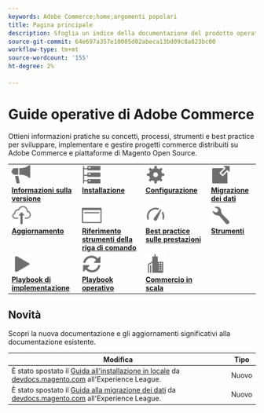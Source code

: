 ```yaml
---
keywords: Adobe Commerce;home;argomenti popolari
title: Pagina principale
description: Sfoglia un indice della documentazione del prodotto operativo Adobe Commerce.
source-git-commit: 64e697a357e10005d02abeca13bd09c8a823bc00
workflow-type: tm+mt
source-wordcount: '155'
ht-degree: 2%

---
```



# Guide operative di Adobe Commerce

Ottieni informazioni pratiche su concetti, processi, strumenti e best practice per sviluppare, implementare e gestire progetti commerce distribuiti su Adobe Commerce e piattaforme di Magento Open Source.

<table>
<tr>
  <td valign="top">
    <a href="https://devdocs.magento.com/guides/v2.4/release-notes/bk-release-notes.html">
      <img alt="Informazioni sulla versione" src="../assets/icons/promote.svg" width="40" height="40"/>
    </a>
    <div>
      <a href="https://devdocs.magento.com/guides/v2.4/release-notes/bk-release-notes.html"><strong>Informazioni sulla versione</strong></a>
    </div>
  </td>
  <td valign="top">
    <a href="../installation/overview.md">
      <img alt="Installazione" src="../assets/icons/servers.svg" width="40" height="40"/>
    </a>
    <div>
      <a href="../installation/overview.md"><strong>Installazione</strong></a>
    </div>
  </td>
  <td valign="top">
    <a href="../configuration/overview.md">
      <img alt="Configurazione" src="../assets/icons/settings.svg" width="40" height="40"/>
    </a>
    <div>
      <a href="../configuration/overview.md"><strong>Configurazione</strong></a>
    </div>
  </td>
  <td valign="top">
    <a href="../tools/data-migration-tool/how-migration-works.md">
      <img alt="Migrazione dei dati" src="../assets/icons/move-to.svg" width="40" height="40"/>
    </a>
    <div>
      <a href="../tools/data-migration-tool/how-migration-works.md"><strong>Migrazione dei dati</strong></a>
    </div>
  </td>
</tr>
<tr>
  <td valign="top">
    <a href="../upgrade/overview.md">
      <img alt="Aggiornamento" src="../assets/icons/upload-cloud.svg" width="40" height="40"/>
    </a>
    <div>
      <a href="../upgrade/overview.md"><strong>Aggiornamento</strong></a>
    </div>
  </td>
  <td valign="top">
    <a href="https://devdocs.magento.com/guides/v2.4/reference/cli/magento.html">
       <img alt="Riferimento per gli strumenti della riga di comando" src="../assets/icons/page-rule.svg" width="40" height="40"/>
    </a>
    <div>
      <a href="https://devdocs.magento.com/guides/v2.4/reference/cli/magento.html"><strong>Riferimento strumenti della riga di comando</strong></a>
    </div>
  </td>
  <td valign="top">
    <a href="../performance/overview.md">
       <img alt="Prestazioni" src="../assets/icons/gauge.svg" width="40" height="40"/>
    </a>
    <div>
      <a href="../performance/overview.md"><strong>Best practice sulle prestazioni</strong></a>
    </div>
  </td>
  <td valign="top">
    <a href="../tools/overview.md">
       <img alt="Strumenti" src="../assets/icons/wrench.svg" width="40" height="40"/>
    </a>
    <div>
      <a href="../tools/overview.md"><strong>Strumenti</strong></a>
    </div>
  </td>
</tr>
<tr>
  <td valign="top">
    <a href="../implementation-playbook/overview.md">
      <img alt="Implementazione" src="../assets/icons/play.svg" width="40" height="40"/>
    </a>
    <div>
      <a href="../implementation-playbook/overview.md"><strong>Playbook di implementazione</strong></a>
    </div>
  </td>
  <td valign="top">
    <a href="../operational-playbook/overview.md">
       <img alt="Operazioni" src="../assets/icons/refresh.svg" width="40" height="40"/>
    </a>
    <div>
      <a href="../operational-playbook/overview.md"><strong>Playbook operativo</strong></a>
    </div>
  </td>
  <td valign="top">
    <a href="../operational-playbook/overview.md">
       <img alt="Enterprise" src="../assets/icons/enterprise.svg" width="40" height="40"/>
    </a>
    <div>
      <a href="../commerce-at-scale/overview.md"><strong>Commercio in scala</strong></a>
    </div>
  </td>
</tr>
</table>

## Novità

Scopri la nuova documentazione e gli aggiornamenti significativi alla documentazione esistente.

| Modifica | Tipo |
|----------------------------------------------------------------------------------------------------------------------------------------|--------------|
| È stato spostato il [Guida all&#39;installazione in locale](../installation/overview.md) da [devdocs.magento.com](https://devdocs.magento.com/guides/v2.4/install-gde/install-flow-diagram.html) all&#39;Experience League. | Nuovo |
| È stato spostato il [Guida alla migrazione dei dati](../tools/data-migration-tool/how-migration-works.md) da [devdocs.magento.com](https://devdocs.magento.com/guides/v2.4/migration/bk-migration-guide.html) all&#39;Experience League. | Nuovo |
